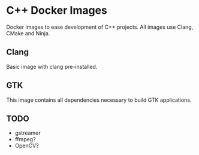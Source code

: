 # C++ Docker Images

Docker images to ease development of C++ projects.
All images use Clang, CMake and Ninja.

## Clang

Basic image with clang pre-installed.

## GTK

This image contains all dependencies necessary to build GTK applications.

## TODO

- gstreamer
- ffmpeg?
- OpenCV?
